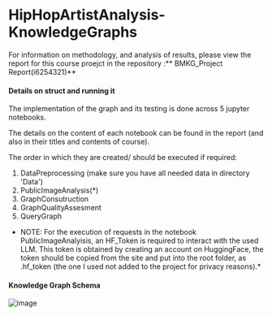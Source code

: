 # HipHopArtistAnalysis-KnowledgeGraphs

For information on methodology, and analysis of results, please view the report for this course proejct in the repository :** BMKG_Project Report(i6254321)**

#### Details on struct and running it 

The implementation of the graph and its testing is done across 5 jupyter notebooks.

The details on the content of each notebook can be found in the report (and also in their titles and contents of course).

The order in which they are created/ should be executed if required:

1. DataPreprocessing (make sure you have all needed data in directory 'Data')
2. PublicImageAnalysis(*)
3. GraphConsutruction
4. GraphQualityAssesment
5. QueryGraph


* NOTE: For the execution of requests in the notebook PublicImageAnalyisis, an HF_Token is required to interact with the used LLM. This token is obtained by creating an account on HuggingFace, the token should be copied from the site and put into the root folder, as  .hf_token (the one I used not added to the project for privacy reasons).*

#### Knowledge Graph Schema

![image](https://github.com/user-attachments/assets/6ca84135-0a3c-4b74-9b3c-975ad511fccd)



